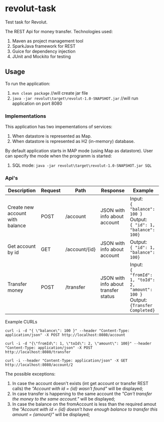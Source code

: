 # revolut-task
Test task for Revolut.

The REST Api for money transfer.
Technologies used:
1. Maven as project management tool
2. SparkJava framework for REST
3. Guice for dependency injection
4. JUnit and Mockito for testing

## Usage
To run the application:
1. `mvn clean package` //will create jar file
2. `java -jar revolut\target\revolut-1.0-SNAPSHOT.jar` //will run application on port 8080

### Implementations
This application has two impementations of services:
1. When datastore is represented as Map.
2. When datastore is represented as H2 (in-memory) database.

By default application starts in MAP mode (using Map as datastore).
User can specify the mode when the programm is started:
1. SQL mode: `java -jar revolut\target\revolut-1.0-SNAPSHOT.jar SQL`

### Api's

| Description | Request | Path | Response | Example |
| ------ | ------ | ------ | ------ | ------ |
| Create new account with balance | POST | /account | JSON with info about account | Input: <br/>`{ "balance": 100 }` <br/>Output: <br/>`{ "id": 1, "balance": 100}` |
| Get account by id | GET | /account/{id} | JSON with info about account | Output: <br/>`{ "id": 1, "balance": 100}` |
| Transfer money | POST | /transfer | JSON with info about transfer status | Input: <br/>`{ "fromId": 1, "toId": 2, "amount": 100 }` <br/> Output: <br/> `{Transfer Completed}` |

Example CURLs

`curl -i -d "{ \"balance\": 100 }" --header "Content-Type: application/json" -X POST http://localhost:8080/account`

`curl -i -d "{\"fromId\": 1, \"toId\": 2, \"amount\": 100}" --header "Content-Type: application/json" -X POST http://localhost:8080/transfer`

`curl -i --header "Content-Type: application/json" -X GET http://localhost:8080/account/2`

The possible exceptions:
1. In case the account doesn't exists (int get account or transfer REST calls) the _"Account with id = {id} wasn't found"_ will be displayed;
2. In case transfer is happening to the same account the _"Can't transfer the money to the same account."_ will be displayed;
3. In case the balance on the fromAccount is less than the required amout the _"Account with id = {id} doesn't have enough balance to transfer this amount = {amount}"_ will be displayed;

